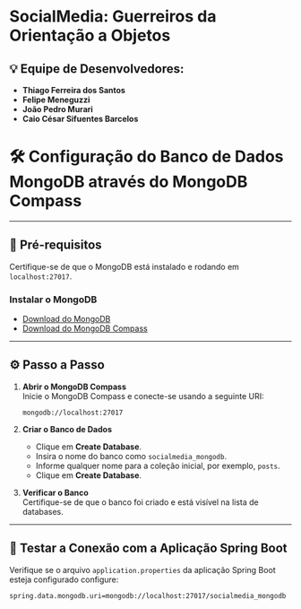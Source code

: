 # SocialMedia: Guerreiros da Orientação a Objetos

## 💡 **Equipe de Desenvolvedores:**
- **Thiago Ferreira dos Santos**
- **Felipe Meneguzzi**
- **João Pedro Murari**
- **Caio César Sifuentes Barcelos**

# 🛠️ Configuração do Banco de Dados MongoDB através do MongoDB Compass

---

## 🎯 **Pré-requisitos**
Certifique-se de que o MongoDB está instalado e rodando em `localhost:27017`.

### Instalar o MongoDB
- [Download do MongoDB](https://www.mongodb.com/try/download/community)
- [Download do MongoDB Compass](https://www.mongodb.com/products/compass)

---

## ⚙️ **Passo a Passo**

1. **Abrir o MongoDB Compass**  
   Inicie o MongoDB Compass e conecte-se usando a seguinte URI:
   ```
   mongodb://localhost:27017
   ```

2. **Criar o Banco de Dados**
    - Clique em **Create Database**.
    - Insira o nome do banco como `socialmedia_mongodb`.
    - Informe qualquer nome para a coleção inicial, por exemplo, `posts`.
    - Clique em **Create Database**.

3. **Verificar o Banco**  
   Certifique-se de que o banco foi criado e está visível na lista de databases.

---

## 🧪 **Testar a Conexão com a Aplicação Spring Boot**
Verifique se o arquivo `application.properties` da aplicação Spring Boot esteja configurado configure:
```properties
spring.data.mongodb.uri=mongodb://localhost:27017/socialmedia_mongodb
```
